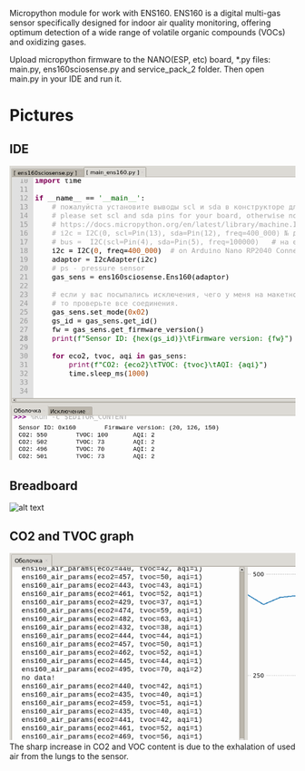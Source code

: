 Micropython module for work with ENS160.
ENS160 is a digital multi-gas sensor specifically designed for 
indoor air quality monitoring, offering optimum detection of a 
wide range of volatile organic compounds (VOCs) and oxidizing gases.

Upload micropython firmware to the NANO(ESP, etc) board, *.py files: main.py, ens160sciosense.py and service_pack_2 folder. 
Then open main.py in your IDE and run it.

# Pictures
## IDE
![alt text](https://github.com/octaprog7/ens160/blob/master/ide_ens160.png)
## Breadboard
![alt text](https://github.com/octaprog7/ens160/blob/master/brd_ens160.png)
## CO2 and TVOC graph
![alt text](https://github.com/octaprog7/ens160/blob/master/co2_graph.png)
The sharp increase in CO2 and VOC content is due to the exhalation of used air from the lungs to the sensor.